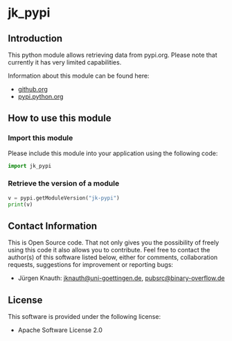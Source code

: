 ﻿jk_pypi
==========

Introduction
------------

This python module allows retrieving data from pypi.org. Please note that currently it has very limited capabilities.

Information about this module can be found here:

* [github.org](https://github.com/jkpubsrc/....)
* [pypi.python.org](https://pypi.python.org/pypi/jk_pypi)

How to use this module
----------------------

### Import this module

Please include this module into your application using the following code:

```python
import jk_pypi
```

### Retrieve the version of a module

```python
v = pypi.getModuleVersion("jk-pypi")
print(v)
```

Contact Information
-------------------

This is Open Source code. That not only gives you the possibility of freely using this code it also
allows you to contribute. Feel free to contact the author(s) of this software listed below, either
for comments, collaboration requests, suggestions for improvement or reporting bugs:

* Jürgen Knauth: jknauth@uni-goettingen.de, pubsrc@binary-overflow.de

License
-------

This software is provided under the following license:

* Apache Software License 2.0



